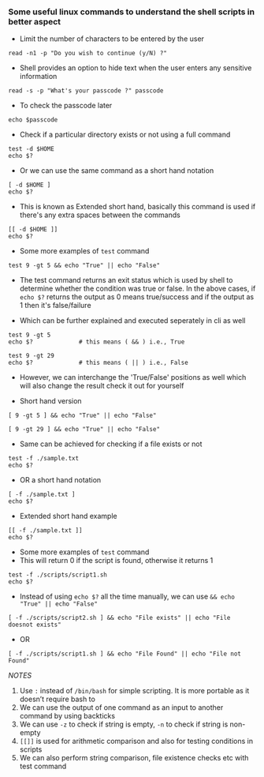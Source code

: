 ### Some useful linux commands to understand the shell scripts in better aspect

* Limit the number of characters to be entered by the user
```
read -n1 -p "Do you wish to continue (y/N) ?"
```

* Shell provides an option to hide text when the user enters any sensitive information
```
read -s -p "What's your passcode ?" passcode
```

* To check the passcode later
```
echo $passcode
```

* Check if a particular directory exists or not using a full command
```
test -d $HOME
echo $?
```

* Or we can use the same command as a short hand notation
```
[ -d $HOME ]
echo $?
```

* This is known as Extended short hand, basically this command is used if there's any extra spaces between the commands
```
[[ -d $HOME ]]
echo $?
```

* Some more examples of `test` command
```
test 9 -gt 5 && echo "True" || echo "False"
```

* The test command returns an exit status which is used by shell to determine whether the condition was true or false. In the above cases, if `echo $?` returns the output as 0 means true/success and if the output as 1 then it's false/failure

* Which can be further explained and executed seperately in cli as well 
```
test 9 -gt 5
echo $?             # this means ( && ) i.e., True
```

```
test 9 -gt 29
echo $?             # this means ( || ) i.e., False
```

* However, we can interchange the 'True/False' positions as well which will also change the result check it out for yourself

* Short hand version
```
[ 9 -gt 5 ] && echo "True" || echo "False"
```

```
[ 9 -gt 29 ] && echo "True" || echo "False"
```

* Same can be achieved for checking if a file exists or not
```
test -f ./sample.txt
echo $?
```

* OR a short hand notation
```
[ -f ./sample.txt ]
echo $?
```

* Extended short hand example
```
[[ -f ./sample.txt ]]
echo $?
```

* Some more examples of `test` command
* This will return 0 if the script is found, otherwise it returns 1
```
test -f ./scripts/script1.sh 
echo $?
```

* Instead of using `echo $?` all the time manually, we can use ```&& echo "True" || echo "False"```

```
[ -f ./scripts/script2.sh ] && echo "File exists" || echo "File doesnot exists"

```
* OR
```
[ -f ./scripts/script1.sh ] && echo "File Found" || echo "File not Found"
```

_NOTES_

1. Use `:` instead of `/bin/bash` for simple scripting. It is more portable as it doesn’t require bash to
2. We can use the output of one command as an input to another command by using backticks
3. We can use `-z` to check if string is empty, `-n` to check if string is non-empty
4. `[[]]` is used for arithmetic comparison and also for testing conditions in scripts</s>
5. We can also perform string comparison, file existence checks etc with test command
